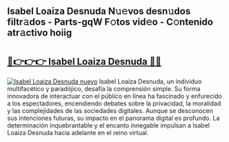 ## Isabel Loaiza Desnuda N𝚞𝚎vos desn𝚞dos filtr𝚊dos - Parts-gqW F𝚘tos vid𝚎o - C𝚘ntenido atr𝚊ctivo hoiig

# <h2><a href="http://mb1acr.tromn.icu/?c=Isabel+Loaiza+Desnuda">🔗👉👉👉 Isabel Loaiza Desnuda 🔗🔗</a></h2>

[![Isabel Loaiza Desnuda nuevo](https://i.imgur.com/pEAQMta.gif)](http://mb1acr.tromn.icu/?c=Isabel+Loaiza+Desnuda)
Isabel Loaiza Desnuda, un individuo multifacético y paradójico, desafía la comprensión simple. Su forma innovadora de interactuar con el público en línea ha fascinado y enfurecido a los espectadores, encendiendo debates sobre la privacidad, la moralidad y las complejidades de las sociedades digitales. Aunque se desconocen sus intenciones futuras, su impacto en el panorama digital es profundo. La determinación inquebrantable y el encanto innegable impulsan a Isabel Loaiza Desnuda hacia adelante en el reino virtual.
